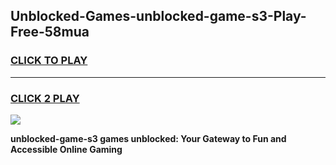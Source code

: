 
## Unblocked-Games-unblocked-game-s3-Play-Free-58mua
<h3>
<a href="https://premium76.site?title=unblocked-game-s3&ref=23A">CLICK TO PLAY</a></h3>
<hr>

<h3>
<a href="https://premium76.site?title=unblocked-game-s3&ref=23A">CLICK 2 PLAY</a>
  
</h3>

<a href="https://premium76.site?title=unblocked-game-s3&ref=23A"><img src="https://clearcache.store/games.png"></a>


**unblocked-game-s3 games unblocked: Your Gateway to Fun and Accessible Online Gaming**
